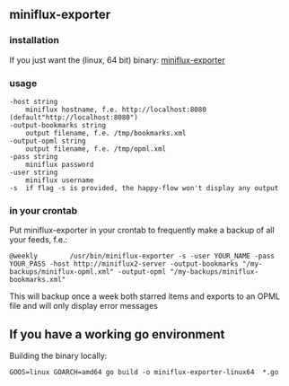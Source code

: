 ## miniflux-exporter

### installation

If you just want the (linux, 64 bit) binary: [miniflux-exporter](https://github.com/rogierlommers/miniflux-exporter/releases/download/6/miniflux-exporter-linux64)

### usage
```
-host string
  	miniflux hostname, f.e. http://localhost:8080 (default"http://localhost:8080")
-output-bookmarks string
  	output filename, f.e. /tmp/bookmarks.xml
-output-opml string
  	output filename, f.e. /tmp/opml.xml
-pass string
  	miniflux password
-user string
  	miniflux username
-s	if flag -s is provided, the happy-flow won't display any output
```

### in your crontab
Put miniflux-exporter in your crontab to frequently make a backup of all your feeds, f.e.:

```
@weekly        /usr/bin/miniflux-exporter -s -user YOUR_NAME -pass YOUR_PASS -host http://miniflux2-server -output-bookmarks "/my-backups/miniflux-opml.xml" -output-opml "/my-backups/miniflux-bookmarks.xml"
```

This will backup once a week both starred items and exports to an OPML file and will only display error messages

## If you have a working go environment

Building the binary locally:

```
GOOS=linux GOARCH=amd64 go build -o miniflux-exporter-linux64  *.go
```
